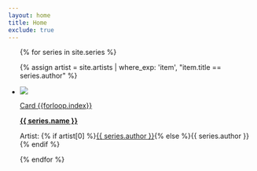 ```yaml
---
layout: home
title: Home
exclude: true
---
```


<ul class="assets">
{% for series in site.series %}
 <p Supply {{ sub.supply }}</p>
{% assign artist = site.artists | where_exp: 'item', "item.title == series.author" %}
  <li>
    <img src="{% if series.image != null and series.image != '' %}{{ series.image }}{% else %}{{'assets/placeholder.png' | relative_url}}{% endif %}">
    <a href="series/{{ series.name | downcase }}">
      <p class="small">Card {{forloop.index}}</p>
      <b>{{ series.name }}</b>
    </a>    
    <p class="small">Artist: {% if artist[0] %}<a href="{{ artist[0].url | relative_url }}">{{ series.author }}</a>{% else %}{{ series.author }}{% endif %}</p>
  </li>
{% endfor %}
</ul>
